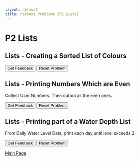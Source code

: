 ```yaml
---
layout: default
title: Parsons Problems [P2 Lists]
---
```


# P2 Lists

## Lists - Creating a Sorted List of Colours

<div id="Lists -  Creating a Sorted List of Colours-sortableTrash" class="sortable-code"></div> 
<div id="Lists -  Creating a Sorted List of Colours-sortable" class="sortable-code"></div> 
<div style="clear:both;"></div> 
<p> 
    <input id="Lists -  Creating a Sorted List of Colours-feedbackLink" value="Get Feedback" type="button" /> 
    <input id="Lists -  Creating a Sorted List of Colours-newInstanceLink" value="Reset Problem" type="button" /> 
</p> 
<script type="text/javascript"> 
(function(){
  var initial = "myList = []\n" +
    "colour = input(&quot;First colour? D for done. &quot;)\n" +
    "while colour != &quot;D&quot;:\n" +
    "    myList.append(colour)\n" +
    "    colour = input(&quot;Next colour? D for done. &quot;)\n" +
    "myList.sort()\n" +
    "for el in myList:\n" +
    "    print(el)";
  var parsonsPuzzle = new ParsonsWidget({
    "sortableId": "Lists -  Creating a Sorted List of Colours-sortable",
    "max_wrong_lines": 10,
    "grader": ParsonsWidget._graders.LineBasedGrader,
    "exec_limit": 2500,
    "can_indent": true,
    "x_indent": 50,
    "lang": "en",
    "show_feedback": true
  });
  parsonsPuzzle.init(initial);
  parsonsPuzzle.shuffleLines();
  $("#Lists -  Creating a Sorted List of Colours-newInstanceLink").click(function(event){ 
      event.preventDefault(); 
      parsonsPuzzle.shuffleLines(); 
  }); 
  $("#Lists -  Creating a Sorted List of Colours-feedbackLink").click(function(event){ 
      event.preventDefault(); 
      parsonsPuzzle.getFeedback(); 
  }); 
})(); 
</script>

## Lists - Printing Numbers Which are Even

Collect User Numbers. Then output all the even ones.

<div id="Lists - Printing Numbers Which are Even-sortableTrash" class="sortable-code"></div> 
<div id="Lists - Printing Numbers Which are Even-sortable" class="sortable-code"></div> 
<div style="clear:both;"></div> 
<p> 
    <input id="Lists - Printing Numbers Which are Even-feedbackLink" value="Get Feedback" type="button" /> 
    <input id="Lists - Printing Numbers Which are Even-newInstanceLink" value="Reset Problem" type="button" /> 
</p> 
<script type="text/javascript"> 
(function(){
  var initial = "myList = []\n" +
    "num = int(input(&quot;Enter first number. 0 to stop.&quot;))\n" +
    "while num != 0:\n" +
    "    myList.append(num)\n" +
    "    num = int(input(&quot;Enter next number. 0 to stop.&quot;))\n" +
    "for num in myList:\n" +
    "    if num % 2 == 0:\n" +
    "        print(num)";
  var parsonsPuzzle = new ParsonsWidget({
    "sortableId": "Lists - Printing Numbers Which are Even-sortable",
    "max_wrong_lines": 10,
    "grader": ParsonsWidget._graders.LineBasedGrader,
    "exec_limit": 2500,
    "can_indent": true,
    "x_indent": 50,
    "lang": "en",
    "show_feedback": true
  });
  parsonsPuzzle.init(initial);
  parsonsPuzzle.shuffleLines();
  $("#Lists - Printing Numbers Which are Even-newInstanceLink").click(function(event){ 
      event.preventDefault(); 
      parsonsPuzzle.shuffleLines(); 
  }); 
  $("#Lists - Printing Numbers Which are Even-feedbackLink").click(function(event){ 
      event.preventDefault(); 
      parsonsPuzzle.getFeedback(); 
  }); 
})(); 
</script>

## Lists - Printing part of a Water Depth List

From Daily Water Level Data, print each day until level exceeds 2

<div id="Lists - Printing part of a Water Depth List-sortableTrash" class="sortable-code"></div> 
<div id="Lists - Printing part of a Water Depth List-sortable" class="sortable-code"></div> 
<div style="clear:both;"></div> 
<p> 
    <input id="Lists - Printing part of a Water Depth List-feedbackLink" value="Get Feedback" type="button" /> 
    <input id="Lists - Printing part of a Water Depth List-newInstanceLink" value="Reset Problem" type="button" /> 
</p> 
<script type="text/javascript"> 
(function(){
  var initial = "waterDepth = [1.2, 0.8, 1.0, 1.5, 1.9, 2.1, 2.5, 2.7]\n" +
    "for i in range(len(waterDepth)):\n" +
    "    curDepth = waterDepth[i]\n" +
    "    if curDepth &gt; 2:\n" +
    "        break\n" +
    "    print(i, curDepth)";
  var parsonsPuzzle = new ParsonsWidget({
    "sortableId": "Lists - Printing part of a Water Depth List-sortable",
    "max_wrong_lines": 10,
    "grader": ParsonsWidget._graders.LineBasedGrader,
    "exec_limit": 2500,
    "can_indent": true,
    "x_indent": 50,
    "lang": "en",
    "show_feedback": true
  });
  parsonsPuzzle.init(initial);
  parsonsPuzzle.shuffleLines();
  $("#Lists - Printing part of a Water Depth List-newInstanceLink").click(function(event){ 
      event.preventDefault(); 
      parsonsPuzzle.shuffleLines(); 
  }); 
  $("#Lists - Printing part of a Water Depth List-feedbackLink").click(function(event){ 
      event.preventDefault(); 
      parsonsPuzzle.getFeedback(); 
  }); 
})(); 
</script>


[Main Page](/index.markdown)